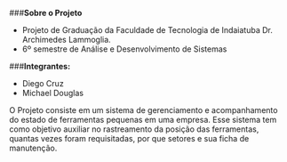 ###**Sobre o Projeto**

- Projeto de Graduação da Faculdade de Tecnologia de Indaiatuba Dr. Archimedes Lammoglia.
- 6º semestre de Análise e Desenvolvimento de Sistemas

###**Integrantes:**
- Diego Cruz
- Michael Douglas

O Projeto consiste em um sistema de gerenciamento e acompanhamento do estado de ferramentas pequenas em uma empresa.
Esse sistema tem como objetivo auxiliar no rastreamento da posição das ferramentas, quantas vezes foram requisitadas, por que setores e sua ficha de manutenção.
